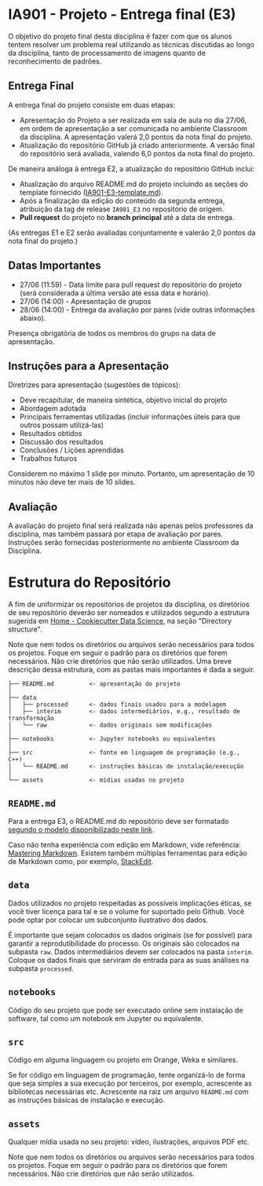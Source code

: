 # IA901 - Projeto - Entrega final (E3)

O objetivo do projeto final desta disciplina é fazer com que os alunos tentem resolver um problema real utilizando as técnicas discutidas ao longo da disciplina, tanto de processamento de imagens quanto de reconhecimento de padrões.

## Entrega Final

A entrega final do projeto consiste em duas etapas:
* Apresentação do Projeto a ser realizada em sala de aula no dia 27/06, em ordem de apresentação a ser comunicada no ambiente Classroom da disciplina. A apresentação valerá 2,0 pontos da nota final do projeto. 
* Atualização do repositório GitHub já criado anteriormente. A versão final do repositório será avaliada, valendo 6,0 pontos da nota final do projeto.

De maneira análoga à entrega E2, a atualização do repositório GitHub inclui:
* Atualização do arquivo README.md do projeto incluindo as seções do template fornecido ([IA901-E3-template.md](https://github.com/Disciplinas-FEEC/ia901-2023S1/blob/main/templates/ia901-E3-template.md)).
* Após a finalização da edição do conteúdo da segunda entrega, atribuição da tag de release `IA901_E3` no repositório de origem.
* **Pull request**  do projeto no  **branch  principal** até a data de entrega.

(As entregas E1 e E2 serão avaliadas conjuntamente e valerão 2,0 pontos da nota final do projeto.)

## Datas Importantes

* 27/06 (11:59) - Data limite para pull request do repositório do projeto (será considerada a última versão até essa data e horário).
* 27/06 (14:00) - Apresentação de grupos 
* 28/06 (14:00) - Entrega da avaliação por pares (vide outras informações abaixo).

Presença obrigatória de todos os membros do grupo na data de apresentação. 

## Instruções para a Apresentação

Diretrizes para apresentação (sugestões de tópicos):
* Deve recapitular, de maneira sintética, objetivo inicial do projeto
* Abordagem adotada
* Principais ferramentas utilizadas (incluir informações úteis para que outros possam utilizá-las)
* Resultados obtidos
* Discussão dos resultados
* Conclusões / Lições aprendidas
* Trabalhos futuros

Considerem no máximo 1 slide por minuto. Portanto, um apresentação de 10 minutos não deve ter mais de 10 slides.
## Avaliação

A avaliação do projeto final será realizada não apenas pelos professores da disciplina, mas também passará por etapa de avaliação por pares. Instruções serão fornecidas posteriormente no ambiente Classroom da Disciplina.

# Estrutura do Repositório
A fim de uniformizar os repositórios de projetos da disciplina, os diretórios de seu repositório deverão ser nomeados e utilizados segundo a estrutura sugerida em [Home - Cookiecutter Data Science](https://drivendata.github.io/cookiecutter-data-science/), na seção "Directory structure".

Note que nem todos os diretórios ou arquivos serão necessários para todos os projetos. Foque em seguir o padrão para os diretórios que forem necessários. Não crie diretórios que não serão utilizados. Uma breve descrição dessa estrutura, com as pastas mais importantes é dada a seguir.

~~~
├── README.md          <- apresentação do projeto
│
├── data
│   ├── processed      <- dados finais usados para a modelagem
│   ├── interim        <- dados intermediários, e.g., resultado de transformação
│   └── raw            <- dados originais sem modificações
│
├── notebooks          <- Jupyter notebooks ou equivalentes
│
├── src                <- fonte em linguagem de programação (e.g., C++)
│   └── README.md      <- instruções básicas de instalação/execução
│
└── assets             <- mídias usadas no projeto
~~~

## `README.md`

Para a entrega E3, o README.md do repositório deve ser formatado [segundo o modelo disponibilizado neste link](https://github.com/Disciplinas-FEEC/ia901-2023S1/blob/main/templates/ia901-E3-template.md).

Caso não tenha experiência com edição em Markdown, vide referência: [Mastering Markdown](https://guides.github.com/features/mastering-markdown/).
Existem também múltiplas ferramentas para edição de Markdown como, por exemplo, [StackEdit](https://stackedit.io/).

## `data`

Dados utilizados no projeto respeitadas as possíveis implicações éticas, se você tiver licença para tal e se o volume for suportado pelo Github. Você pode optar por colocar um subconjunto ilustrativo dos dados.

É importante que sejam colocados os dados originais (se for possível) para garantir a reprodutibilidade do processo. Os originais são colocados na subpasta `raw`. Dados intermediários devem ser colocados na pasta `interim`. Coloque os dados finais que serviram de entrada para as suas análises na subpasta `processed`.

## `notebooks`

Código do seu projeto que pode ser executado online sem instalação de software, tal como um notebook em Jupyter ou equivalente.

## `src`

Código em alguma linguagem ou projeto em Orange, Weka e similares.

Se for código em linguagem de programação, tente organizá-lo de forma que seja simples a sua execução por terceiros, por exemplo, acrescente as bibliotecas necessárias etc. Acrescente na raiz um arquivo `README.md` com as instruções básicas de instalação e execução.

## `assets`

Qualquer mídia usada no seu projeto: vídeo, ilustrações, arquivos PDF etc.

Note que nem todos os diretórios ou arquivos serão necessários para todos os projetos. Foque em seguir o padrão para os diretórios que forem necessários. Não crie diretórios que não serão utilizados.


